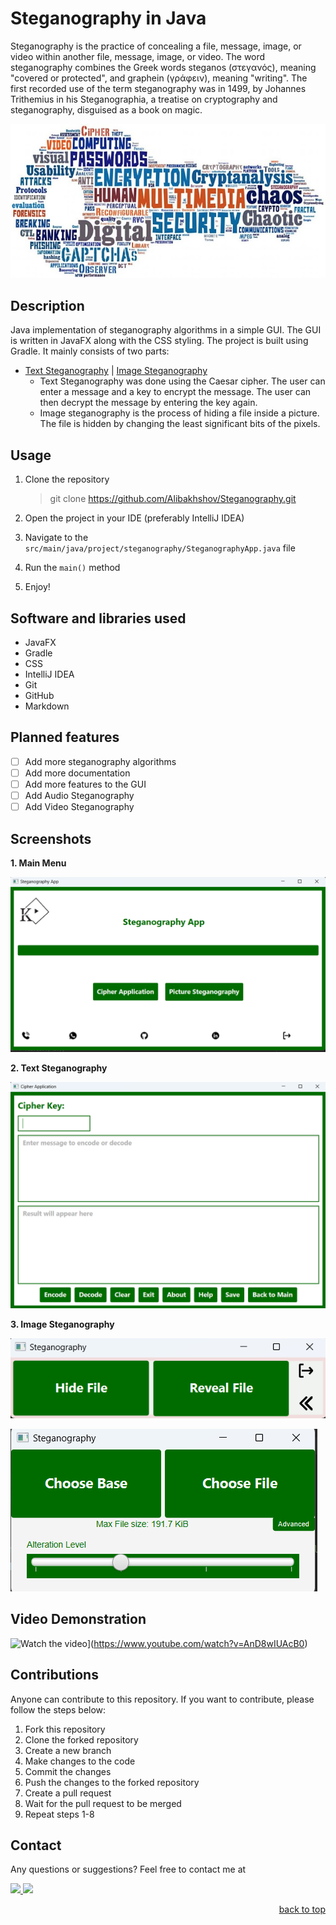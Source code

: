 # Steganography in Java 

Steganography is the practice of concealing a file, message, image, or video within another file, message, image, or video. The word steganography combines the Greek words steganos (στεγανός), meaning "covered or protected", and graphein (γράφειν), meaning "writing". The first recorded use of the term steganography was in 1499, by Johannes Trithemius in his Steganographia, a treatise on cryptography and steganography, disguised as a book on magic. 

![steg.jpeg](src/main/resources/project/steganography/images/steg.jpeg)

## Description

Java implementation of steganography algorithms in a simple GUI. The GUI is written in JavaFX along with the CSS styling. The project is built using Gradle. It mainly consists of two parts: 
<ul>
    <li>
        <a href="" > Text Steganography</a> | <a href="" > Image Steganography</a> 
        <ul>
             <li>Text Steganography was done using the Caesar cipher. The user can enter a message and a key to encrypt the message. The user can then decrypt the message by entering the key again.   </li>
        </ul>
        <ul> 
             <li>Image steganography is the process of hiding a file inside a picture. The file is hidden by changing the least significant bits of the pixels. </li>
        </ul> 
    </li>
</ul>

## Usage

1. Clone the repository

   > git clone https://github.com/Alibakhshov/Steganography.git

2. Open the project in your IDE (preferably IntelliJ IDEA)
3. Navigate to the `src/main/java/project/steganography/SteganographyApp.java` file
4. Run the `main()` method
5. Enjoy!

## Software and libraries used

- JavaFX
- Gradle
- CSS
- IntelliJ IDEA
- Git
- GitHub
- Markdown

## Planned features

- [ ] Add more steganography algorithms
- [ ] Add more documentation
- [ ] Add more features to the GUI
- [ ] Add Audio Steganography
- [ ] Add Video Steganography

## Screenshots

**1. Main Menu**

   ![textSteg.png](src/main/resources/project/steganography/images/MainScreen.png)

**2. Text Steganography**

   ![imageSteg.png](src/main/resources/project/steganography/images/CipherScreen.png)

**3. Image Steganography**

   ![imageSteg.png](src/main/resources/project/steganography/images/ImageSteg1.png)

   ![imageSteg.png](src/main/resources/project/steganography/images/ImageSteg2.png)

## Video Demonstration

![Watch the video](src/main/resources/project/steganography/images/video.png)](https://www.youtube.com/watch?v=AnD8wIUAcB0)

## Contributions

Anyone can contribute to this repository. If you want to contribute, please follow the steps below:

1. Fork this repository
2. Clone the forked repository
3. Create a new branch
4. Make changes to the code
5. Commit the changes
6. Push the changes to the forked repository
7. Create a pull request
8. Wait for the pull request to be merged
9. Repeat steps 1-8

## Contact

Any questions or suggestions? Feel free to contact me at

<a href="www.linkedin.com/in/alibakhshov">
    <img height="40" src="https://cdn2.iconfinder.com/data/icons/social-icon-3/512/social_style_3_in-306.png"/>
</a>

<a href="https://open.spotify.com/playlist/7KmIUNWrK8wEHfQcQfFrQ1?si=0e2d44043b5a40a4">
    <img height="40" src="https://cdn4.iconfinder.com/data/icons/logos-and-brands/512/315_Spotify_logo-128.png"/>
</a>

<p align="right"><a href="#top">back to top</a></p>







